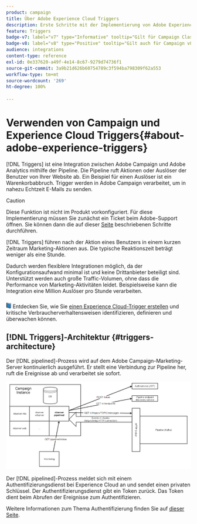 ```yaml
---
product: campaign
title: Über Adobe Experience Cloud Triggers
description: Erste Schritte mit der Implementierung von Adobe Experience Cloud Triggers.
feature: Triggers
badge-v7: label="v7" type="Informative" tooltip="Gilt für Campaign Classic v7"
badge-v8: label="v8" type="Positive" tooltip="Gilt auch für Campaign v8"
audience: integrations
content-type: reference
exl-id: 0e337620-a49f-4e14-8c67-9279d74736f1
source-git-commit: 3a9b21d626b60754789c3f594ba798309f62a553
workflow-type: tm+mt
source-wordcount: '269'
ht-degree: 100%

---
```


# Verwenden von Campaign und Experience Cloud Triggers{#about-adobe-experience-triggers}

[!DNL Triggers] ist eine Integration zwischen Adobe Campaign und Adobe Analytics mithilfe der Pipeline. Die Pipeline ruft Aktionen oder Auslöser der Benutzer von Ihrer Website ab. Ein Beispiel für einen Auslöser ist ein Warenkorbabbruch. Trigger werden in Adobe Campaign verarbeitet, um in nahezu Echtzeit E-Mails zu senden.

>[!CAUTION]
>
>Diese Funktion ist nicht im Produkt vorkonfiguriert. Für diese Implementierung müssen Sie zunächst ein Ticket beim Adobe-Support öffnen. Sie können dann die auf dieser [Seite](../../integrations/using/configuring-pipeline.md#prerequisites) beschriebenen Schritte durchführen.

[!DNL Triggers] führen nach der Aktion eines Benutzers in einem kurzen Zeitraum Marketing-Aktionen aus. Die typische Reaktionszeit beträgt weniger als eine Stunde.

Dadurch werden flexiblere Integrationen möglich, da der Konfigurationsaufwand minimal ist und keine Drittanbieter beteiligt sind.
Unterstützt werden auch große Traffic-Volumen, ohne dass die Performance von Marketing-Aktivitäten leidet. Beispielsweise kann die Integration eine Million Auslöser pro Stunde verarbeiten.

![](assets/do-not-localize/book.png) Entdecken Sie, wie Sie [einen Experience Cloud-Trigger erstellen](https://experienceleague.adobe.com/docs/experience-cloud/triggers/create.html?lang=de) und kritische Verbraucherverhaltensweisen identifizieren, definieren und überwachen können.

## [!DNL Triggers]-Architektur  {#triggers-architecture}

Der [!DNL pipelined]-Prozess wird auf dem Adobe Campaign-Marketing-Server kontinuierlich ausgeführt. Er stellt eine Verbindung zur Pipeline her, ruft die Ereignisse ab und verarbeitet sie sofort.

![](assets/triggers_2.png)

Der [!DNL pipelined]-Prozess meldet sich mit einem Authentifizierungsdienst bei Experience Cloud an und sendet einen privaten Schlüssel. Der Authentifizierungsdienst gibt ein Token zurück. Das Token dient beim Abrufen der Ereignisse zum Authentifizieren.

Weitere Informationen zum Thema Authentifizierung finden Sie auf [dieser Seite](../../integrations/using/configuring-adobe-io.md).
